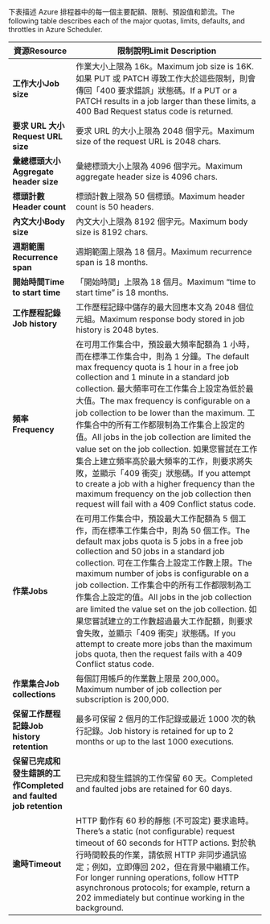 <span data-ttu-id="4cbd2-101">下表描述 Azure 排程器中的每一個主要配額、限制、預設值和節流。</span><span class="sxs-lookup"><span data-stu-id="4cbd2-101">The following table describes each of the major quotas, limits, defaults, and throttles in Azure Scheduler.</span></span>

| <span data-ttu-id="4cbd2-102">資源</span><span class="sxs-lookup"><span data-stu-id="4cbd2-102">Resource</span></span> | <span data-ttu-id="4cbd2-103">限制說明</span><span class="sxs-lookup"><span data-stu-id="4cbd2-103">Limit Description</span></span> |
| --- | --- |
| <span data-ttu-id="4cbd2-104">**工作大小**</span><span class="sxs-lookup"><span data-stu-id="4cbd2-104">**Job size**</span></span> |<span data-ttu-id="4cbd2-105">作業大小上限為 16k。</span><span class="sxs-lookup"><span data-stu-id="4cbd2-105">Maximum job size is 16K.</span></span> <span data-ttu-id="4cbd2-106">如果 PUT 或 PATCH 導致工作大於這些限制，則會傳回「400 要求錯誤」狀態碼。</span><span class="sxs-lookup"><span data-stu-id="4cbd2-106">If a PUT or a PATCH results in a job larger than these limits, a 400 Bad Request status code is returned.</span></span> |
| <span data-ttu-id="4cbd2-107">**要求 URL 大小**</span><span class="sxs-lookup"><span data-stu-id="4cbd2-107">**Request URL size**</span></span> |<span data-ttu-id="4cbd2-108">要求 URL 的大小上限為 2048 個字元。</span><span class="sxs-lookup"><span data-stu-id="4cbd2-108">Maximum size of the request URL is 2048 chars.</span></span> |
| <span data-ttu-id="4cbd2-109">**彙總標頭大小**</span><span class="sxs-lookup"><span data-stu-id="4cbd2-109">**Aggregate header size**</span></span> |<span data-ttu-id="4cbd2-110">彙總標頭大小上限為 4096 個字元。</span><span class="sxs-lookup"><span data-stu-id="4cbd2-110">Maximum aggregate header size is 4096 chars.</span></span> |
| <span data-ttu-id="4cbd2-111">**標頭計數**</span><span class="sxs-lookup"><span data-stu-id="4cbd2-111">**Header count**</span></span> |<span data-ttu-id="4cbd2-112">標頭計數上限為 50 個標頭。</span><span class="sxs-lookup"><span data-stu-id="4cbd2-112">Maximum header count is 50 headers.</span></span> |
| <span data-ttu-id="4cbd2-113">**內文大小**</span><span class="sxs-lookup"><span data-stu-id="4cbd2-113">**Body size**</span></span> |<span data-ttu-id="4cbd2-114">內文大小上限為 8192 個字元。</span><span class="sxs-lookup"><span data-stu-id="4cbd2-114">Maximum body size is 8192 chars.</span></span> |
| <span data-ttu-id="4cbd2-115">**週期範圍**</span><span class="sxs-lookup"><span data-stu-id="4cbd2-115">**Recurrence span**</span></span> |<span data-ttu-id="4cbd2-116">週期範圍上限為 18 個月。</span><span class="sxs-lookup"><span data-stu-id="4cbd2-116">Maximum recurrence span is 18 months.</span></span> |
| <span data-ttu-id="4cbd2-117">**開始時間**</span><span class="sxs-lookup"><span data-stu-id="4cbd2-117">**Time to start time**</span></span> |<span data-ttu-id="4cbd2-118">「開始時間」上限為 18 個月。</span><span class="sxs-lookup"><span data-stu-id="4cbd2-118">Maximum “time to start time” is 18 months.</span></span> |
| <span data-ttu-id="4cbd2-119">**工作歷程記錄**</span><span class="sxs-lookup"><span data-stu-id="4cbd2-119">**Job history**</span></span> |<span data-ttu-id="4cbd2-120">工作歷程記錄中儲存的最大回應本文為 2048 個位元組。</span><span class="sxs-lookup"><span data-stu-id="4cbd2-120">Maximum response body stored in job history is 2048 bytes.</span></span> |
| <span data-ttu-id="4cbd2-121">**頻率**</span><span class="sxs-lookup"><span data-stu-id="4cbd2-121">**Frequency**</span></span> |<span data-ttu-id="4cbd2-122">在可用工作集合中，預設最大頻率配額為 1 小時，而在標準工作集合中，則為 1 分鐘。</span><span class="sxs-lookup"><span data-stu-id="4cbd2-122">The default max frequency quota is 1 hour in a free job collection and 1 minute in a standard job collection.</span></span> <span data-ttu-id="4cbd2-123">最大頻率可在工作集合上設定為低於最大值。</span><span class="sxs-lookup"><span data-stu-id="4cbd2-123">The max frequency is configurable on a job collection to be lower than the maximum.</span></span> <span data-ttu-id="4cbd2-124">工作集合中的所有工作都限制為工作集合上設定的值。</span><span class="sxs-lookup"><span data-stu-id="4cbd2-124">All jobs in the job collection are limited the value set on the job collection.</span></span> <span data-ttu-id="4cbd2-125">如果您嘗試在工作集合上建立頻率高於最大頻率的工作，則要求將失敗，並顯示「409 衝突」狀態碼。</span><span class="sxs-lookup"><span data-stu-id="4cbd2-125">If you attempt to create a job with a higher frequency than the maximum frequency on the job collection then request will fail with a 409 Conflict status code.</span></span> |
| <span data-ttu-id="4cbd2-126">**作業**</span><span class="sxs-lookup"><span data-stu-id="4cbd2-126">**Jobs**</span></span> |<span data-ttu-id="4cbd2-127">在可用工作集合中，預設最大工作配額為 5 個工作，而在標準工作集合中，則為 50 個工作。</span><span class="sxs-lookup"><span data-stu-id="4cbd2-127">The default max jobs quota is 5 jobs in a free job collection and 50 jobs in a standard job collection.</span></span> <span data-ttu-id="4cbd2-128">可在工作集合上設定工作數上限。</span><span class="sxs-lookup"><span data-stu-id="4cbd2-128">The maximum number of jobs is configurable on a job collection.</span></span> <span data-ttu-id="4cbd2-129">工作集合中的所有工作都限制為工作集合上設定的值。</span><span class="sxs-lookup"><span data-stu-id="4cbd2-129">All jobs in the job collection are limited the value set on the job collection.</span></span> <span data-ttu-id="4cbd2-130">如果您嘗試建立的工作數超過最大工作配額，則要求會失敗，並顯示「409 衝突」狀態碼。</span><span class="sxs-lookup"><span data-stu-id="4cbd2-130">If you attempt to create more jobs than the maximum jobs quota, then the request fails with a 409 Conflict status code.</span></span> |
| <span data-ttu-id="4cbd2-131">**作業集合**</span><span class="sxs-lookup"><span data-stu-id="4cbd2-131">**Job collections**</span></span> |<span data-ttu-id="4cbd2-132">每個訂用帳戶的作業數上限是 200,000。</span><span class="sxs-lookup"><span data-stu-id="4cbd2-132">Maximum number of job collection per subscription is 200,000.</span></span> |
| <span data-ttu-id="4cbd2-133">**保留工作歷程記錄**</span><span class="sxs-lookup"><span data-stu-id="4cbd2-133">**Job history retention**</span></span> |<span data-ttu-id="4cbd2-134">最多可保留 2 個月的工作記錄或最近 1000 次的執行記錄。</span><span class="sxs-lookup"><span data-stu-id="4cbd2-134">Job history is retained for up to 2 months or up to the last 1000 executions.</span></span> |
| <span data-ttu-id="4cbd2-135">**保留已完成和發生錯誤的工作**</span><span class="sxs-lookup"><span data-stu-id="4cbd2-135">**Completed and faulted job retention**</span></span> |<span data-ttu-id="4cbd2-136">已完成和發生錯誤的工作保留 60 天。</span><span class="sxs-lookup"><span data-stu-id="4cbd2-136">Completed and faulted jobs are retained for 60 days.</span></span> |
| <span data-ttu-id="4cbd2-137">**逾時**</span><span class="sxs-lookup"><span data-stu-id="4cbd2-137">**Timeout**</span></span> |<span data-ttu-id="4cbd2-138">HTTP 動作有 60 秒的靜態 (不可設定) 要求逾時。</span><span class="sxs-lookup"><span data-stu-id="4cbd2-138">There’s a static (not configurable) request timeout of 60 seconds for HTTP actions.</span></span> <span data-ttu-id="4cbd2-139">對於執行時間較長的作業，請依照 HTTP 非同步通訊協定；例如，立即傳回 202，但在背景中繼續工作。</span><span class="sxs-lookup"><span data-stu-id="4cbd2-139">For longer running operations, follow HTTP asynchronous protocols; for example, return a 202 immediately but continue working in the background.</span></span> |

